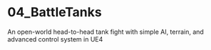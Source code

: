 # 04_BattleTanks
An open-world head-to-head tank fight with simple AI, terrain, and advanced control system in UE4
